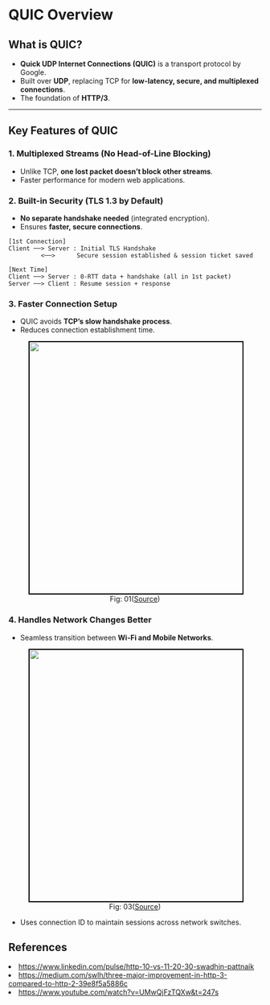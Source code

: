 # QUIC Overview 

## What is QUIC?
- **Quick UDP Internet Connections (QUIC)** is a transport protocol by Google.
- Built over **UDP**, replacing TCP for **low-latency, secure, and multiplexed connections**.
- The foundation of **HTTP/3**.

---

## Key Features of QUIC
### 1. **Multiplexed Streams (No Head-of-Line Blocking)**
- Unlike TCP, **one lost packet doesn’t block other streams**.
- Faster performance for modern web applications.

 


### 2. **Built-in Security (TLS 1.3 by Default)**
- **No separate handshake needed** (integrated encryption).
- Ensures **faster, secure connections**.

```http
[1st Connection]
Client ──> Server : Initial TLS Handshake
         <──>      Secure session established & session ticket saved

[Next Time]
Client ──> Server : 0-RTT data + handshake (all in 1st packet)
Server ──> Client : Resume session + response

```


### 3. **Faster Connection Setup**
- QUIC avoids **TCP’s slow handshake process**.
- Reduces connection establishment time.

<figure>
	<div align="center">
	<img src="data/HTTP_3/assets/QUIC.jpg" height="500" width="500" style="border: 2px solid black;"></div>
	<figcaption style="text-align: center">Fig: 01(<a href="https://accuweb.cloud/resource/articles/http3-support">Source</a>)</figcaption>  
</figure>

<!--<figure>
	<div align="center">
	<img src="data/HTTP_3/assets/image2.webp" height="500" width="500" style="border: 2px solid black;"></div>
	<figcaption style="text-align: center">Fig: 02(<a href="https://blog.apnic.net/2022/11/03/comparing-tcp-and-quic/">Source</a>)</figcaption>  
</figure>-->

### 4. **Handles Network Changes Better**
- Seamless transition between **Wi-Fi and Mobile Networks**.

<figure>
	<div align="center">
	<img src="data/HTTP_3/assets/networkMigration.png" height="500" width="500" style="border: 2px solid black;"></div>
	<figcaption style="text-align: center">Fig: 03(<a href="https://www.youtube.com/watch?v=UMwQjFzTQXw&t=247s">Source</a>)</figcaption>  
</figure>

- Uses connection ID to maintain sessions across network switches.
 
 ## References
<li><a href='https://www.linkedin.com/pulse/http-10-vs-11-20-30-swadhin-pattnaik'>https://www.linkedin.com/pulse/http-10-vs-11-20-30-swadhin-pattnaik</a>

<li><a href='https://medium.com/swlh/three-major-improvement-in-http-3-compared-to-http-2-39e8f5a5886c'>https://medium.com/swlh/three-major-improvement-in-http-3-compared-to-http-2-39e8f5a5886c</a>

<li><a href='https://www.youtube.com/watch?v=UMwQjFzTQXw&t=247s'>https://www.youtube.com/watch?v=UMwQjFzTQXw&t=247s</a>